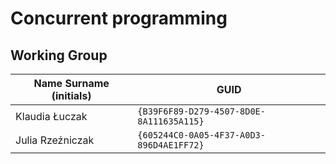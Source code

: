 # Concurrent programming

## Working Group

| Name Surname (initials) | GUID                                     |
| ----------------------- | ---------------------------------------- |
| Klaudia Łuczak          | `{B39F6F89-D279-4507-8D0E-8A111635A115}` |
| Julia Rzeźniczak        | `{605244C0-0A05-4F37-A0D3-896D4AE1FF72}` |
